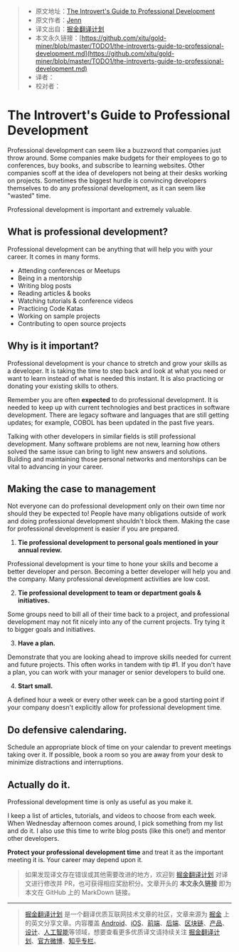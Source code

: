 > * 原文地址：[The Introvert's Guide to Professional Development](https://dev.to/geekgalgroks/the-introverts-guide-to-professional-development-3408)
> * 原文作者：[Jenn](https://dev.to/geekgalgroks)
> * 译文出自：[掘金翻译计划](https://github.com/xitu/gold-miner)
> * 本文永久链接：[https://github.com/xitu/gold-miner/blob/master/TODO1/the-introverts-guide-to-professional-development.md](https://github.com/xitu/gold-miner/blob/master/TODO1/the-introverts-guide-to-professional-development.md)
> * 译者：
> * 校对者：

# The Introvert's Guide to Professional Development

Professional development can seem like a buzzword that companies just throw around. Some companies make budgets for their employees to go to conferences, buy books, and subscribe to learning websites. Other companies scoff at the idea of developers not being at their desks working on projects. Sometimes the biggest hurdle is convincing developers themselves to do any professional development, as it can seem like "wasted" time.

Professional development is important and extremely valuable.

## What is professional development?

Professional development can be anything that will help you with your career. It comes in many forms.

*   Attending conferences or Meetups
*   Being in a mentorship
*   Writing blog posts
*   Reading articles & books
*   Watching tutorials & conference videos
*   Practicing Code Katas
*   Working on sample projects
*   Contributing to open source projects

## Why is it important?

Professional development is your chance to stretch and grow your skills as a developer. It is taking the time to step back and look at what you need or want to learn instead of what is needed this instant. It is also practicing or donating your existing skills to others.

Remember you are often **expected** to do professional development. It is needed to keep up with current technologies and best practices in software development. There are legacy software and languages that are still getting updates; for example, COBOL has been updated in the past five years.

Talking with other developers in similar fields is still professional development. Many software problems are not new, learning how others solved the same issue can bring to light new answers and solutions. Building and maintaining those personal networks and mentorships can be vital to advancing in your career.

## Making the case to management

Not everyone can do professional development only on their own time nor should they be expected to! People have many obligations outside of work and doing professional development shouldn't block them. Making the case for professional development is easier if you are prepared.

1.  **Tie professional development to personal goals mentioned in your annual review.**

Professional development is your time to hone your skills and become a better developer and person. Becoming a better developer will help you and the company. Many professional development activities are low cost.

2.  **Tie professional development to team or department goals & initiatives.**

Some groups need to bill all of their time back to a project, and professional development may not fit nicely into any of the current projects. Try tying it to bigger goals and initiatives.

3.  **Have a plan.**

Demonstrate that you are looking ahead to improve skills needed for current and future projects. This often works in tandem with tip #1. If you don't have a plan, you can work with your manager or senior developers to build one.

4.  **Start small.**

A defined hour a week or every other week can be a good starting point if your company doesn't explicitly allow for professional development time.

## Do defensive calendaring.

Schedule an appropriate block of time on your calendar to prevent meetings taking over it. If possible, book a room so you are away from your desk to minimize distractions and interruptions.

## Actually do it.

Professional development time is only as useful as you make it.

I keep a list of articles, tutorials, and videos to choose from each week. When Wednesday afternoon comes around, I pick something from my list and do it. I also use this time to write blog posts (like this one!) and mentor other developers.

**Protect your professional development time** and treat it as the important meeting it is. Your career may depend upon it.

> 如果发现译文存在错误或其他需要改进的地方，欢迎到 [掘金翻译计划](https://github.com/xitu/gold-miner) 对译文进行修改并 PR，也可获得相应奖励积分。文章开头的 **本文永久链接** 即为本文在 GitHub 上的 MarkDown 链接。


---

> [掘金翻译计划](https://github.com/xitu/gold-miner) 是一个翻译优质互联网技术文章的社区，文章来源为 [掘金](https://juejin.im) 上的英文分享文章。内容覆盖 [Android](https://github.com/xitu/gold-miner#android)、[iOS](https://github.com/xitu/gold-miner#ios)、[前端](https://github.com/xitu/gold-miner#前端)、[后端](https://github.com/xitu/gold-miner#后端)、[区块链](https://github.com/xitu/gold-miner#区块链)、[产品](https://github.com/xitu/gold-miner#产品)、[设计](https://github.com/xitu/gold-miner#设计)、[人工智能](https://github.com/xitu/gold-miner#人工智能)等领域，想要查看更多优质译文请持续关注 [掘金翻译计划](https://github.com/xitu/gold-miner)、[官方微博](http://weibo.com/juejinfanyi)、[知乎专栏](https://zhuanlan.zhihu.com/juejinfanyi)。
